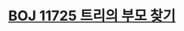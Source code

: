 # [BOJ 11725 트리의 부모 찾기](https://www.acmicpc.net/problem/11725)
<!--tags: bfs, dfs, graph, traversal, tree-->
